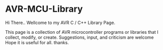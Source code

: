 # AVR-MCU-Library

Hi There..
Wellcome to my AVR C / C++ Library Page.

This page is a collection of AVR microcontroller programs or libraries that I collect, modify, or create.
Suggestions, input, and criticism are welcome
Hope it is useful for all.
thanks.
